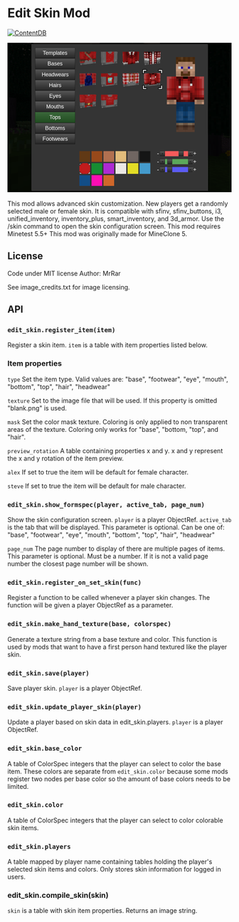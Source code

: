 # Edit Skin Mod
[![ContentDB](https://content.minetest.net/packages/Mr.%20Rar/edit_skin/shields/downloads/)](https://content.minetest.net/packages/Mr.%20Rar/edit_skin/)

![screenshot](screenshot.png)

This mod allows advanced skin customization.
New players get a randomly selected male or female skin.
It is compatible with sfinv, sfinv_buttons, i3, unified_inventory, inventory_plus, smart_inventory, and 3d_armor.
Use the /skin command to open the skin configuration screen.
This mod requires Minetest 5.5+
This mod was originally made for MineClone 5.

## License
Code under MIT license
Author: MrRar

See image_credits.txt for image licensing.

## API

### `edit_skin.register_item(item)`
Register a skin item. `item` is a table with item properties listed below.

### Item properties
`type`
Set the item type. Valid values are: "base", "footwear", "eye", "mouth", "bottom", "top", "hair", "headwear"

`texture`
Set to the image file that will be used. If this property is omitted "blank.png" is used.

`mask`
Set the color mask texture. Coloring is only applied to non transparent areas of the texture.
Coloring only works for "base", "bottom, "top", and "hair".

`preview_rotation`
A table containing properties x and y. x and y represent the x and y rotation of the item preview.

`alex`
If set to true the item will be default for female character.

`steve`
If set to true the item will be default for male character.


### `edit_skin.show_formspec(player, active_tab, page_num)`
Show the skin configuration screen.
`player` is a player ObjectRef.
`active_tab` is the tab that will be displayed. This parameter is optional.
Can be one of: "base", "footwear", "eye", "mouth", "bottom", "top", "hair", "headwear"

`page_num` The page number to display of there are multiple pages of items.
This parameter is optional. Must be a number. If it is not a valid page number the closest page number will be shown.

### `edit_skin.register_on_set_skin(func)`
Register a function to be called whenever a player skin changes.
The function will be given a player ObjectRef as a parameter.

### `edit_skin.make_hand_texture(base, colorspec)`
Generate a texture string from a base texture and color.
This function is used by mods that want to have a first person hand textured like the player skin.

### `edit_skin.save(player)`
Save player skin. `player` is a player ObjectRef.

### `edit_skin.update_player_skin(player)`
Update a player based on skin data in edit_skin.players.
`player` is a player ObjectRef.

### `edit_skin.base_color`
A table of ColorSpec integers that the player can select to color the base item.
These colors are separate from `edit_skin.color` because some mods register two nodes per base color so the amount of base colors needs to be limited.

### `edit_skin.color`
A table of ColorSpec integers that the player can select to color colorable skin items.

### `edit_skin.players`
A table mapped by player name containing tables holding the player's selected skin items and colors.
Only stores skin information for logged in users.

### edit_skin.compile_skin(skin)
`skin` is a table with skin item properties.
Returns an image string.

